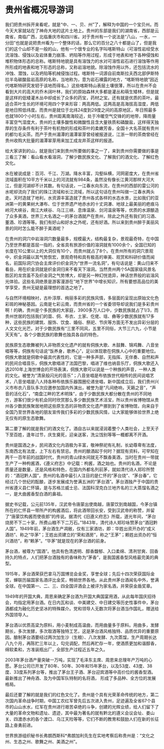 # 贵州省概况导游词  
我们把贵州拆开来看呢，就是“中、一、贝、州”了，解释为中国的一个宝贝州。而今天大家就站在了神舟大地的这片土地上。贵州的东部是我们的湖南省，西部是云南省，南临广西，北临重庆市和四川省。对于贵州有一个说法是“八山，一水，一分田”也就是说把贵州看为一个整体的话，那么它的百分之八十都是山了，但是我们的这个山却不是一般的山，他有一个很专业的名字叫喀斯特山（可溶性岩经受水流溶蚀、侵蚀以及岩体重力崩落、坍陷等作用过程，形成于地表和地下各种侵蚀和堆积物体形态的总称。喀斯特地貌是具有溶蚀力的水对可溶性岩石进行溶蚀等作用所形成的地表和地下形态的总称，又称岩溶地貌。除溶蚀作用以外，还包括流水的冲蚀、潜蚀，以及坍陷等机械侵蚀过程。喀斯特一词源自前南斯拉夫西北部伊斯特拉半岛碳酸盐岩高原的名称，当地称为，意为岩石裸露的地方，“喀斯特地貌”因近代喀斯特研究发轫于该地而得名。）这些喀斯特山表层土壤很薄，所以在贵州不会看到大片的高大的乔木阔叶林，我们的原始森林大多都是灌丛和萌生矮林，但是就是这样的低矮灌木丛中却成长了众多的药宝，药材之宝。还有就是优质的茶叶。最适合茶叶生长的环境可用四个字来形容：两高两低。这两高是高海拔高湿度，两低是地日照低纬度。而贵州是就位于北纬24度到29度之间的高原地区，年日照最多也就1800个小时左右，贵州距离南海较近，处于冷暖空气交锋的的地带，降雨量丰富空气湿度大，贵州的土壤多酸性和微酸性且含大量铁质和磷酸盐，这样得天独厚的生存条件有利于茶叶有机物的形成和茶叶的柔嫩芳香，全国十大名茶就有贵州的都匀毛尖茶。而产于贵州湄潭的湄潭翠芽曾经被报道说，江浙一带的茶商曾经在贵州收购大批量的湄潭翠芽用来加工成龙井茶这样的报道。  

给大家讲到的山，就是我们来到贵州所要做的事之一了，来到贵州你需要做的事是三看三了解：看山看水看溶洞，了解少数民族文化、了解我们的酒文化、了解红色文化。  

水在被说成是：百河、千江、万湖。降水丰富，沟壑纵横，河网密度大，在贵州省流域面积在10平方千米以上的河流就有984条，虽然没有像长江黄河那样大河大江，但是河湖却不计其数。有句话说，一江春水向东流，在贵州的西部的雷公河的水呢却流向了我们的珠江流域和长江流域，所以这句话在贵州叫做一江春水两头走。天时造就了地利，水资源丰富造就了贵州各式各样的水态水景，比如我们的亚洲第一的黄果树大瀑布、位于世界遗产地赤水的十丈洞瀑、地球上最美丽的疤痕马岭河大峡谷，南江大峡谷、乌江三峡、息烽温泉、剑河温泉等等，优质的水源酿造了众多美酒，世界三大名酒之一的茅台酒就产在贵州，除此之外还有我们的习酒、董酒、珍酒等等。我们有好山和好水之外呢，还有好酒。所以来到贵州醉于美丽风景的同时怎么能不醉于美酒呢？  

在贵州的洞穴中岩溶洞穴数量最多，规模最大，结构最复杂，景观最奇特，在中国乃至世界都是首屈一指的，全省具有旅游价值的溶洞就有1000余个，全国已知的长度在10公里以上的大洞仅有10个，而贵州就占了8个。在贵州所有的洞穴景观中，织金洞最以其气势恢宏，景观奇特和具有极高的审美、观赏和科研价值而闻名，前国际洞穴协会主席评价织金洞为“世界一流名洞”，有句话说是：黄山归来不看岳，用在织金洞就是织金洞归来不看天下溶洞。当然贵州两个5A国家级风景名胜区的龙宫虽不及织金洞之气势博大，却是另一种幻恍诡异，神话世界般的岩溶风光体验。这些名洞绝景是游客漫游在“地下世界”中增长知识，所有要想高品位的美学享受，贵州无疑是最理想的首选之地了。  

与自然环境相映衬，古朴淳厚、绚丽多彩的民族风情，多层面的呈现出原始文化色彩斑的神秘基因。云南是七彩云南，而贵州省的一个省委领导却说我们是多彩贵州啊！的确，贵州是个多民族的大家庭，3900多万人口中，少数民族就占了1/3，而贵州世居的包括我们的苗、侗、布衣、土家、仡佬、瑶、彝等少数民族就有17多种，这些民族的建筑、服饰、饮食、婚俗、祭祀、节庆等方面无不发出异彩分层的人文文化光芒。对于少数民族有“三里不同风，五里不同俗，大节三六九，小节是天天有”。各个少数民族的歌舞也独具各自的特色，  

民族原生态歌舞被列入非物质文化遗产的就有侗族大歌、木鼓舞、锦鸡舞、八音坐唱等等，侗族有句话说“饭养身，歌养心”，足以体现歌在侗族人心中的重要地位。侗族大歌就是侗歌中最具代表性的，它是一种多声部，无指挥、无伴奏、自然和声的民间合唱音乐，侗族大歌唱进了法国巴黎，唱进了维也纳音乐厅，侗族大歌还入选2010年上海世博会的开场表演，侗族大歌可以说是一个种族的声音，一种人类的文化。被誉为“清泉般闪光的音乐”；八音坐唱是布依族世代相传的民间说唱艺术，八音坐唱是八人持各种布依族乐器围圈伦递坐唱，新中国成立后，我们贵州兴义市布衣八音队多次应邀参加国内外演出，被誉为是“凡间绝响，天籁之音”，“声音的活化石”，“南盘江畔的艺术明珠”，由于少数民族大都分散在贵州的不同地方，游客们很少有机会同时欣赏那么多少数民族艺术活宝，所以贵州省博物馆从贵州各少数民族聚居地把这些原生态的非物质文化遗产挪到到了省博物馆，向来自于全国乃至世界各地的朋友宣传我们多彩的少数民族风情，让大家能够体验世界上绝无仅有的原生态歌舞。  

第二要了解的就是我们的酒文化了。酒自古以来就浸润着整个人类社会，上至天子下至百姓，逢年过节，庆生奠死，迎亲送客，洗尘饯别等等一概都离不开酒。  

贵州是国酒之乡，民间酒文化内涵极为丰富，敬神祭祀有礼制，长幼尊卑有法度，东南西北有法度，上下左右有禁忌。贵州的酿酒起于何时？据现有资料，可早知在两千一百年前的战国时代，贵州的青山绿水间就无不飘香美酒，当时在贵州一带就生产了一种枸酱酒，《遵义府志》中记载：枸酱，酒之始也。贵州的名酒，不论是质量还是数量，还是风格和特色，在国内外都名列前茅，就如清代诗人郑珍所赞的：“酒冠黔人国”，贵州的名酒中最引人注目的是仁怀的“茅台烧”、“茅台春”，它经过几个世纪的酝酿，逐步发展成为誉满五洲的“茅台酒”。茅台酒独产于中国的贵州省遵义县仁怀镇，是与苏格兰威士忌、法国科涅克白兰地齐名的三大蒸馏名酒之一，是大曲酱香型白酒的鼻祖。  

据史书记载，公元前135年，汉武帝令唐蒙出使南越，唐蒙饮到南越国，今茅台镇所在的仁怀县一带所产的构酱酒后，将此酒带回长安，受到汉武帝的称赞，并留了“唐蒙饮构酱而使夜郎”的传说。据清代《旧遵义府志》所载，道光年间，“茅台烧房不下二十家，所费山粮不下二万石。”1843年，清代诗人郑珍咏赞茅台“酒冠黔人国”。1949年前，茅台酒生产凋敝，仅有三家酒坊，即：华姓出资开办的“成义酒坊”、称之“华茅”；王姓出资建立的“荣和酒房”，称之“王茅”；赖姓出资办的“恒兴酒坊”，称“赖茅”。“华茅”就是现在的茅台酒的前身。  

茅台酒，被尊为“国酒”。他具有色清透明、醇香馥郁、入口柔绵、清冽甘爽、回香持久的特点，人们把茅台酒独有的香味称为“茅香”，是我国酱香型风格最完美的典型。  

1915年，茅台酒荣获巴拿马万国博览会金奖，享誉全球；先后十四次荣获国际金奖，蝉联历届国家名酒评比金奖，畅销世界各地。从此贵州茅台酒闻名中外，誉满全球。在中国第一、二、三、四全国评酒会上被评为家名酒，并荣获金盾奖章。  

1949年的开国大典，周恩来确定茅台酒为开国大典国宴用酒，从此每年国庆招待会，均指定用茅台酒。在日内瓦和谈、中美建交、中日建交等历史性事件中，茅台酒都成为融化历史坚冰的特殊媒介。党和领导人无数次将茅台酒当作国礼，赠送给外国领导人。  

茅台酒以优质高梁为原料，用小麦制成高温曲，而用曲量多于原料。用曲多，发酵期长，多次发酵，多次取酒等独特工艺，这是茅台酒风格独特、品质优异的重要原因。酿制茅台酒要经过两次加生沙（生粮）、八次发酵、九次蒸馏，生产周期长达八九个月，再陈贮三年以上，勾兑调配，然后再贮存一年，使酒质更加和谐醇香，绵软柔和，方准装瓶出厂，全部生产过程近五年之久。  

2003年茅台酒产量突破一万吨，实现了毛泽东主席、周恩来总理年产万吨的心愿。茅台公司已开发了80年、50年、30年和15年茅台，以及53度、43度、38度、33度系列茅台等，推出了茅台王子酒、茅台迎宾酒等中高价位的酱香型酒。最新推出了神舟酒、及为中国军队特制的名将酒， 形成了多品种、全方位的发展格局。  

最后还要了解的就是我们的红色文化了。贵州是个具有光荣革命传统的地方，第二次国内革命战争时期，中国工农红军曾先后五次进入贵州，足迹遍及全省67个县市的山山水水，红军在贵州进行艰苦卓绝的斗争，创建的光辉业绩，给人们留下了大量的革命文物和遗址、遗迹，其中最为著名的就有黔北的遵义会议会址、娄山关、四渡赤水的各个渡口、乌江天险等等，它们不断的教育和鼓励人们在新的长征路上奋勇前进。  

世界旅游组织秘书长弗朗西斯科*弗朗加利先生在实地考察后称贵州是：“文化之州、生态之州、歌舞之州、美酒之州”。  
